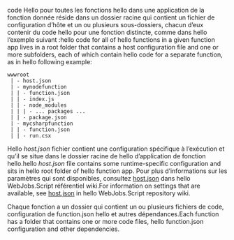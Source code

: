 
<span data-ttu-id="04d99-101">code Hello pour toutes les fonctions hello dans une application de la fonction donnée réside dans un dossier racine qui contient un fichier de configuration d’hôte et un ou plusieurs sous-dossiers, chacun d’eux contenir du code hello pour une fonction distincte, comme dans hello l’exemple suivant :</span><span class="sxs-lookup"><span data-stu-id="04d99-101">hello code for all of hello functions in a given function app lives in a root folder that contains a host configuration file and one or more subfolders, each of which contain hello code for a separate function, as in hello following example:</span></span>

```
wwwroot
 | - host.json
 | - mynodefunction
 | | - function.json
 | | - index.js
 | | - node_modules
 | | | - ... packages ...
 | | - package.json
 | - mycsharpfunction
 | | - function.json
 | | - run.csx
```

<span data-ttu-id="04d99-102">Hello *host.json* fichier contient une configuration spécifique à l’exécution et qu’il se situe dans le dossier racine de hello d’application de fonction hello.</span><span class="sxs-lookup"><span data-stu-id="04d99-102">hello *host.json* file contains some runtime-specific configuration and sits in hello root folder of hello function app.</span></span> <span data-ttu-id="04d99-103">Pour plus d’informations sur les paramètres qui sont disponibles, consultez [host.json](https://github.com/Azure/azure-webjobs-sdk-script/wiki/host.json) dans hello WebJobs.Script référentiel wiki.</span><span class="sxs-lookup"><span data-stu-id="04d99-103">For information on settings that are available, see [host.json](https://github.com/Azure/azure-webjobs-sdk-script/wiki/host.json) in hello WebJobs.Script repository wiki.</span></span>

<span data-ttu-id="04d99-104">Chaque fonction a un dossier qui contient un ou plusieurs fichiers de code, configuration de function.json hello et autres dépendances.</span><span class="sxs-lookup"><span data-stu-id="04d99-104">Each function has a folder that contains one or more code files, hello function.json configuration and other dependencies.</span></span>

